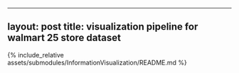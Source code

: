 ----------------------------
layout: post
title: visualization pipeline for walmart 25 store dataset
----------------------------

{% include_relative assets/submodules/InformationVisualization/README.md %}
